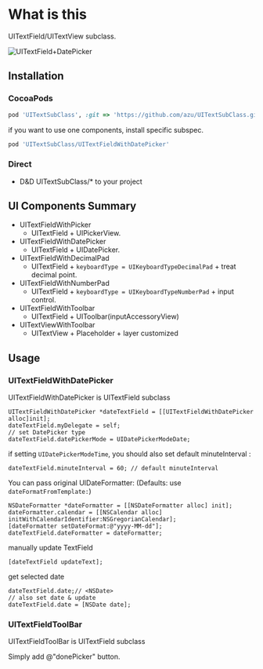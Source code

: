 # What is this

UITextField/UITextView subclass.

![UITextField+DatePicker](http://f.cl.ly/items/2O0W2X3e1j3z1a2h3Y0J/UITextWithDatepicker.png)

## Installation

### CocoaPods

``` ruby
pod 'UITextSubClass', :git => 'https://github.com/azu/UITextSubClass.git'
```

if you want to use one components, install specific subspec.

``` ruby
pod 'UITextSubClass/UITextFieldWithDatePicker'
```

### Direct

* D&D UITextSubClass/* to your project

## UI Components Summary

* UITextFieldWithPicker
    * UITextField + UIPickerView.
* UITextFieldWithDatePicker
    * UITextField + UIDatePicker.
* UITextFieldWithDecimalPad
    * UITextField + ``keyboardType = UIKeyboardTypeDecimalPad`` +  treat decimal point.
* UITextFieldWithNumberPad
    * UITextField + ``keyboardType = UIKeyboardTypeNumberPad`` +   input control.
* UITextFieldWithToolbar
    * UITextField + UIToolbar(inputAccessoryView)
* UITextViewWithToolbar
    * UITextView + Placeholder + layer customized


## Usage

### UITextFieldWithDatePicker

UITextFieldWithDatePicker is UITextField subclass

    UITextFieldWithDatePicker *dateTextField = [[UITextFieldWithDatePicker alloc]init];
    dateTextField.myDelegate = self;
    // set DatePicker type
    dateTextField.datePickerMode = UIDatePickerModeDate;

if setting ``UIDatePickerModeTime``, you should also set default minuteInterval :

    dateTextField.minuteInterval = 60; // default minuteInterval

You can pass original UIDateFormatter:
(Defaults: use ``dateFormatFromTemplate:``)

    NSDateFormatter *dateFormatter = [[NSDateFormatter alloc] init];
    dateFormatter.calendar = [[NSCalendar alloc] initWithCalendarIdentifier:NSGregorianCalendar];
    [dateFormatter setDateFormat:@"yyyy-MM-dd"];
    dateTextField.dateFormatter = dateFormatter;

manually update TextField

    [dateTextField updateText];

get selected date

    dateTextField.date;// <NSDate>
    // also set date & update
    dateTextField.date = [NSDate date];

### UITextFieldToolBar

UITextFieldToolBar is UITextField subclass

Simply add @"donePicker" button.